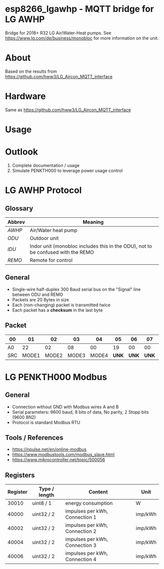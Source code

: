 # esp8266_lgawhp - MQTT bridge for LG AWHP
Bridge for 2018+ R32 LG Air/Water-Heat pumps. See https://www.lg.com/de/business/monobloc for more information on the unit.

# About
Based on the results from https://github.com/hww3/LG_Aircon_MQTT_interface

# Hardware
Same as https://github.com/hww3/LG_Aircon_MQTT_interface

# Usage

# Outlook
1. Complete documentation / usage
2. Simulate PENKTH000 to leverage power usage control

# LG AWHP Protocol
## Glossary
Abbrev | Meaning
--- | ---
*AWHP* | Air/Water heat pump
*ODU* | Outdoor unit
*IDU* | Indor unit (monobloc includes this in the ODU), not to be confused with the REMO
*REMO* | Remote for control

## General
  - Single-wire half-duplex 300 Baud serial bus on the "Signal" line between ODU and REMO
  - Packets are 20 Bytes in size
  - Each (non-changing) packet is transmitted twice
  - Each packet has a **checksum** in the last byte

## Packet
00 | 01 | 02 | 03 | 04 | 05 | 06 | 07 | 08 | 09 | 10 | 11 | 12 | 13 | 14 | 15 | 16 | 17 | 18 | 19
--- | --- | --- | --- | --- | --- | --- | --- | --- | --- | --- | --- | --- | --- | --- | --- | --- | --- | --- | ---
A0 | 22 | 02 | 08 | 00 | 19 | 00 | 00 | 14 | 2D | 00 | 17 | 11 | 26 | C0 | 00 | 06 | 40 | 00 | 2F
SRC | MODE1 | MODE2 | MODE3 | MODE4 | **UNK** | **UNK** | **UNK** | Water_target | DHW_target | **UNK** | Water_In | Water_Out | DHW | **UNK** | **UNK** | **UNK** | **UNK** | **UNK** | ChSum
 
# LG PENKTH000 Modbus
## General
  - Connection without GND with Modbus wires A and B
  - Serial parameters: 9600 baud, 8 bits of data, No parity, 2 Stopp bits (9600 8N2)
  - Protocol is standard Modbus RTU

## Tools / References
  - https://npulse.net/en/online-modbus
  - https://www.modbustools.com/modbus_slave.html
  - https://www.mikrocontroller.net/topic/500056
  
## Registers

Register | Type / length | Content | Unit
--- | --- | --- | ---
30010 | uint8 / 1 | energy consumption | W |
40000 | uint32 / 2 | impulses per kWh, Connection 1 | imp/kWh |
40002 | uint32 / 2 | impulses per kWh, Connection 2 | imp/kWh |
40004 | uint32 / 2 | impulses per kWh, Connection 3 | imp/kWh |
40006 | uint32 / 2 | impulses per kWh, Connection 4 | imp/kWh |
